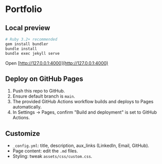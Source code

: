 # Portfolio

## Local preview

```bash
# Ruby 3.2+ recommended
gem install bundler
bundle install
bundle exec jekyll serve
```

Open [http://127.0.0.1:4000](http://127.0.0.1:4000)

## Deploy on GitHub Pages

1. Push this repo to GitHub.
2. Ensure default branch is `main`.
3. The provided GitHub Actions workflow builds and deploys to Pages automatically.
4. In Settings → Pages, confirm "Build and deployment" is set to GitHub Actions.

## Customize

- `_config.yml`: title, description, aux_links (LinkedIn, Email, GitHub).
- Page content: edit the `.md` files.
- Styling: tweak `assets/css/custom.css`.


